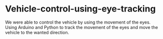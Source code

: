 # Vehicle-control-using-eye-tracking

We were able to control the vehicle by using the movement of the eyes. Using Arduino and Python to track the movement of the eyes and move the vehicle to the wanted direction.


